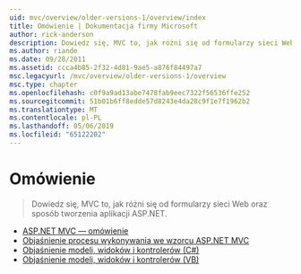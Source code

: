 ```yaml
---
uid: mvc/overview/older-versions-1/overview/index
title: Omówienie | Dokumentacja firmy Microsoft
author: rick-anderson
description: Dowiedz się, MVC to, jak różni się od formularzy sieci Web oraz sposób tworzenia aplikacji ASP.NET.
ms.author: riande
ms.date: 09/28/2011
ms.assetid: ccca4b85-2f32-4d81-9ae5-a876f84497a7
msc.legacyurl: /mvc/overview/older-versions-1/overview
msc.type: chapter
ms.openlocfilehash: c0f9a9ad13abe7478fab9eec7322f56536ffe252
ms.sourcegitcommit: 51b01b6ff8edde57d8243e4da28c9f1e7f1962b2
ms.translationtype: MT
ms.contentlocale: pl-PL
ms.lasthandoff: 05/06/2019
ms.locfileid: "65122202"
---
```

# <a name="overview"></a>Omówienie

> Dowiedz się, MVC to, jak różni się od formularzy sieci Web oraz sposób tworzenia aplikacji ASP.NET.

- [ASP.NET MVC — omówienie](asp-net-mvc-overview.md)
- [Objaśnienie procesu wykonywania we wzorcu ASP.NET MVC](understanding-the-asp-net-mvc-execution-process.md)
- [Objaśnienie modeli, widoków i kontrolerów (C#)](understanding-models-views-and-controllers-cs.md)
- [Objaśnienie modeli, widoków i kontrolerów (VB)](understanding-models-views-and-controllers-vb.md)
